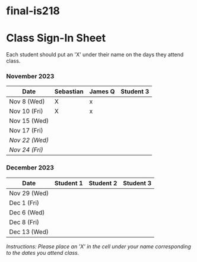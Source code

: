 # final-is218

# Class Sign-In Sheet

Each student should put an 'X' under their name on the days they attend class.

### November 2023

| Date        | Sebastian | James Q | Student 3 |
|-------------|-----------|-----------|-----------|
| Nov 8 (Wed) |    X       |       x    |           |
| Nov 10 (Fri)|    X       |      x     |           |
| Nov 15 (Wed)|           |           |           |
| Nov 17 (Fri)|           |           |           |
| *Nov 22 (Wed)* |       |           |           |  <!-- Skipped for Thanksgiving -->
| *Nov 24 (Fri)* |       |           |           |  <!-- Skipped for Thanksgiving -->

### December 2023

| Date        | Student 1 | Student 2 | Student 3 |
|-------------|-----------|-----------|-----------|
| Nov 29 (Wed)|           |           |           |
| Dec 1 (Fri) |           |           |           |
| Dec 6 (Wed) |           |           |           |
| Dec 8 (Fri) |           |           |           |
| Dec 13 (Wed)|           |           |           |

*Instructions: Please place an 'X' in the cell under your name corresponding to the dates you attend class.*
